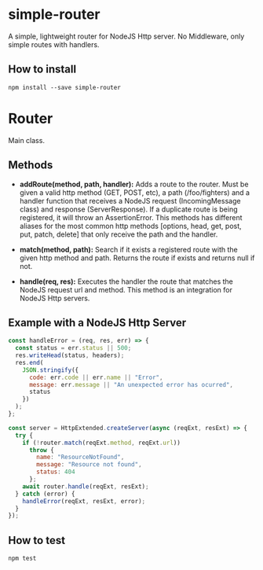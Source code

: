 # simple-router

A simple, lightweight router for NodeJS Http server. No Middleware, only simple routes with handlers.

## **How to install**

```shell
npm install --save simple-router
```

# **Router**

Main class.

## **Methods**

- **addRoute(method, path, handler):** Adds a route to the router. Must be given a valid http method (GET, POST, etc), a path (/foo/fighters) and a handler function that receives a NodeJS request (IncomingMessage class) and response (ServerResponse). If a duplicate route is being registered, it will throw an AssertionError. This methods has different aliases for the most common http methods [options, head, get, post, put, patch, delete] that only receive the path and the handler.

- **match(method, path):** Search if it exists a registered route with the given http method and path. Returns the route if exists and returns null if not.

- **handle(req, res):** Executes the handler the route that matches the NodeJS request url and method. This method is an integration for NodeJS Http servers.

## **Example with a NodeJS Http Server**

```javascript
const handleError = (req, res, err) => {
  const status = err.status || 500;
  res.writeHead(status, headers);
  res.end(
    JSON.stringify({
      code: err.code || err.name || "Error",
      message: err.message || "An unexpected error has ocurred",
      status
    })
  );
};

const server = HttpExtended.createServer(async (reqExt, resExt) => {
  try {
    if (!router.match(reqExt.method, reqExt.url))
      throw {
        name: "ResourceNotFound",
        message: "Resource not found",
        status: 404
      };
    await router.handle(reqExt, resExt);
  } catch (error) {
    handleError(reqExt, resExt, error);
  }
});
```

## **How to test**

```shell
npm test
```
